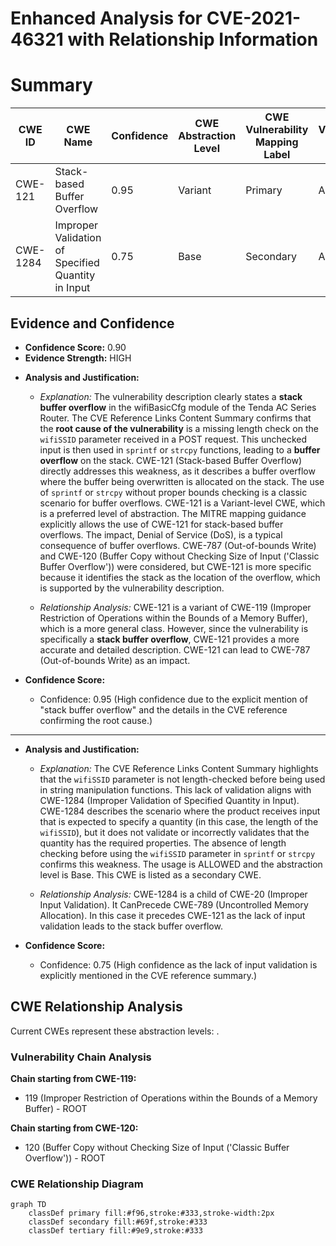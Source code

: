 # Enhanced Analysis for CVE-2021-46321 with Relationship Information

# Summary
| CWE ID | CWE Name | Confidence | CWE Abstraction Level | CWE Vulnerability Mapping Label | CWE-Vulnerability Mapping Notes |
|---|---|---|---|---|---|
| CWE-121 | Stack-based Buffer Overflow | 0.95 | Variant | Primary | Allowed |
| CWE-1284 | Improper Validation of Specified Quantity in Input | 0.75 | Base | Secondary | Allowed |

## Evidence and Confidence

*   **Confidence Score:** 0.90
*   **Evidence Strength:** HIGH

- **Analysis and Justification:**  
  - *Explanation:* The vulnerability description clearly states a **stack buffer overflow** in the wifiBasicCfg module of the Tenda AC Series Router. The CVE Reference Links Content Summary confirms that the **root cause of the vulnerability** is a missing length check on the `wifiSSID` parameter received in a POST request. This unchecked input is then used in `sprintf` or `strcpy` functions, leading to a **buffer overflow** on the stack. CWE-121 (Stack-based Buffer Overflow) directly addresses this weakness, as it describes a buffer overflow where the buffer being overwritten is allocated on the stack. The use of `sprintf` or `strcpy` without proper bounds checking is a classic scenario for buffer overflows. CWE-121 is a Variant-level CWE, which is a preferred level of abstraction. The MITRE mapping guidance explicitly allows the use of CWE-121 for stack-based buffer overflows. The impact, Denial of Service (DoS), is a typical consequence of buffer overflows. CWE-787 (Out-of-bounds Write) and CWE-120 (Buffer Copy without Checking Size of Input ('Classic Buffer Overflow')) were considered, but CWE-121 is more specific because it identifies the stack as the location of the overflow, which is supported by the vulnerability description.

  - *Relationship Analysis:* CWE-121 is a variant of CWE-119 (Improper Restriction of Operations within the Bounds of a Memory Buffer), which is a more general class. However, since the vulnerability is specifically a **stack buffer overflow**, CWE-121 provides a more accurate and detailed description. CWE-121 can lead to CWE-787 (Out-of-bounds Write) as an impact.

- **Confidence Score:**  
  - Confidence: 0.95 (High confidence due to the explicit mention of "stack buffer overflow" and the details in the CVE reference confirming the root cause.)

---

- **Analysis and Justification:**  
  - *Explanation:* The CVE Reference Links Content Summary highlights that the `wifiSSID` parameter is not length-checked before being used in string manipulation functions. This lack of validation aligns with CWE-1284 (Improper Validation of Specified Quantity in Input). CWE-1284 describes the scenario where the product receives input that is expected to specify a quantity (in this case, the length of the `wifiSSID`), but it does not validate or incorrectly validates that the quantity has the required properties. The absence of length checking before using the `wifiSSID` parameter in `sprintf` or `strcpy` confirms this weakness. The usage is ALLOWED and the abstraction level is Base. This CWE is listed as a secondary CWE.

  - *Relationship Analysis:* CWE-1284 is a child of CWE-20 (Improper Input Validation). It CanPrecede CWE-789 (Uncontrolled Memory Allocation). In this case it precedes CWE-121 as the lack of input validation leads to the stack buffer overflow.

- **Confidence Score:**  
  - Confidence: 0.75 (High confidence as the lack of input validation is explicitly mentioned in the CVE reference summary.)


## CWE Relationship Analysis

Current CWEs represent these abstraction levels: .


### Vulnerability Chain Analysis

**Chain starting from CWE-119:**
- 119 (Improper Restriction of Operations within the Bounds of a Memory Buffer) - ROOT


**Chain starting from CWE-120:**
- 120 (Buffer Copy without Checking Size of Input ('Classic Buffer Overflow')) - ROOT



### CWE Relationship Diagram

```mermaid
graph TD
    classDef primary fill:#f96,stroke:#333,stroke-width:2px
    classDef secondary fill:#69f,stroke:#333
    classDef tertiary fill:#9e9,stroke:#333
```
